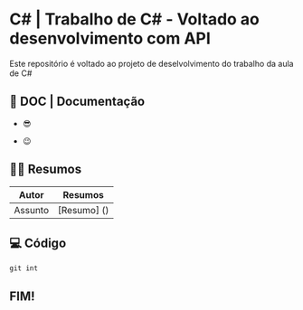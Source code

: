 # C# | Trabalho de C# - Voltado ao desenvolvimento com API

Este repositório é voltado ao projeto de deselvolvimento do trabalho da aula de C#

## 📑 DOC | Documentação

- 😎 

- 😉

## 👩‍💻 Resumos

| Autor | Resumos |
|-------|---------|
|Assunto| [Resumo] () |

## 💻 Código 
```
git int
```

## FIM!
